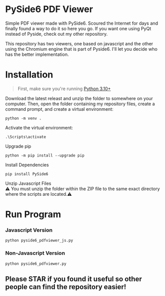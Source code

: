 # PySide6 PDF Viewer
Simple PDF viewer made with PySide6.  Scoured the Internet for days and finally found a way to do it so here you go.  If you want one using PyQt instead of Pyside, check out my other repository.<br>

This repository has two viewers, one based on javascript and the other using the Chromium engine that is part of Pyside6.  I'll let you decide who has the better implementation.

# Installation
> First, make sure you're running [Python 3.10+](https://www.python.org/downloads/release/python-31011/)
  
Download the latest releast and unzip the folder to somewhere on your computer.  Then, open the folder containing my repository files, create a command prompt, and create a virtual environment:
```
python -m venv .
```
Activate the virtual environment:
```
.\Scripts\activate
```
Upgrade pip
```
python -m pip install --upgrade pip
```
Install Dependencies
```
pip install PySide6
```
Unzip Javascript Files<br>
:warning: You must unzip the folder within the ZIP file to the same exact directory where the scripts are located.:warning:

# Run Program
### Javascript Version
```
python pyside6_pdfviewer_js.py
```
### Non-Javascript Version
```
python pyside6_pdfviewer.py
```

## Please STAR if you found it useful so other people can find the repository easier!
